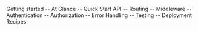 Getting started
-- At Glance
-- Quick Start
API
-- Routing
-- Middleware
-- Authentication
-- Authorization
-- Error Handling
-- Testing
-- Deployment
Recipes
